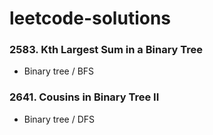 # leetcode-solutions

### 2583. Kth Largest Sum in a Binary Tree
- Binary tree / BFS

### 2641. Cousins in Binary Tree II
- Binary tree / DFS

